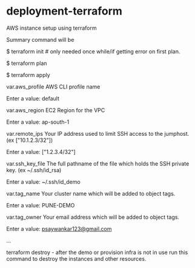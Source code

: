 # deployment-terraform
AWS instance setup using terraform


Summary command will be

$ terraform init # only needed once while/if getting error on first plan.

$ terraform plan 

$ terraform apply

var.aws_profile AWS CLI profile name

Enter a value: default

var.aws_region EC2 Region for the VPC

Enter a value: ap-south-1

var.remote_ips Your IP address used to limit SSH access to the jumphost. (ex ["10.1.2.3/32"])

Enter a value: ["1.2.3.4/32"]

var.ssh_key_file The full pathname of the file which holds the SSH private key. (ex ~/.ssh/id_rsa)

Enter a value: ~/.ssh/id_demo

var.tag_name Your cluster name which will be added to object tags.

Enter a value: PUNE-DEMO

var.tag_owner Your email address which will be added to object tags.

Enter a value: psaywankar123@gmail.com

...

terraform destroy - after the demo or provision infra is not in use run this command to destroy the instances and other resources.
